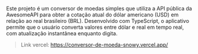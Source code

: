 Este projeto é um conversor de moedas simples que utiliza a API pública da AwesomeAPI para obter a cotação atual do dólar americano (USD) em relação ao real brasileiro (BRL). Desenvolvido com TypeScript, o aplicativo permite que o usuário converta valores entre dólar e real em tempo real, com atualização instantânea enquanto digita.
<br>

> Link vercel: https://conversor-de-moeda-snowy.vercel.app/
